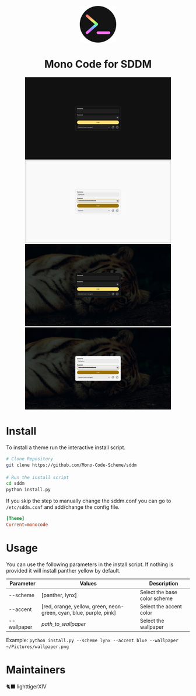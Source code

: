 <div align="center">

  <img src="https://raw.githubusercontent.com/Mono-Code-Scheme/assets/refs/heads/main/logos/logo-round.svg" width="100">

  # Mono Code for SDDM

  <div>
      <img src="./preview.jpg" width="400">
      <img src="./preview-lynx.jpg" width="400">
  </div>
  <div>
      <img src="./preview-wallpaper.jpg" width="400">
      <img src="./preview-lynx-wallpaper.jpg" width="400">
  </div>
</div>

# Install
To install a theme run the interactive install script.

```bash
# Clone Repository
git clone https://github.com/Mono-Code-Scheme/sddm

# Run the install script
cd sddm
python install.py
```

If you skip the step to manually change the sddm.conf you can go to `/etc/sddm.conf` and add/change the config file.
```conf
[Theme]
Current=monocode
```

# Usage
You can use the following parameters in the install script. If nothing is provided it will install panther yellow by default.

|Parameter|Values|Description|
|--|--|--|
|--scheme|[panther, lynx]|Select the base color scheme|
|--accent|[red, orange, yellow, green, neon-green, cyan, blue, purple, pink]|Select the accent color|
|--wallpaper|*path_to_wallpaper*|Select the wallpaper|

Example:
`python install.py --scheme lynx --accent blue --wallpaper ~/Pictures/wallpaper.png`

# Maintainers
🐈‍⬛ lighttigerXIV
